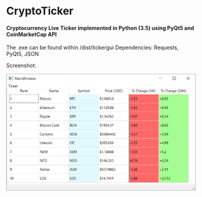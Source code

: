 # CryptoTicker
#### Cryptocurrency Live Ticker implemented in Python (3.5) using PyQt5 and CoinMarketCap API

The .exe can be found within /dist/tickergui
Dependencies: Requests, PyQt5, JSON

Screenshot:

![alt text](screenshots/tickergui.PNG "Ticker")
